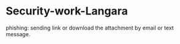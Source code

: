 # Security-work-Langara
phishing: sending link or download the attachment by email or text message.
